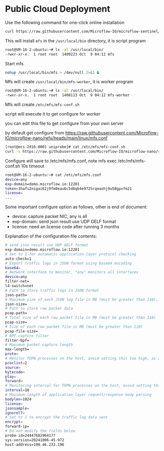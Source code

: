 # Public Cloud Deployment

Use the following command for one-click online installation

```bash
curl https://raw.githubusercontent.com/Microflow-IO/microflow-sentinel/refs/heads/main/mfs-install.sh | bash -x
```

This will install `mfs` in the `/usr/local/bin` directory, it is script program

```bash
root@VM-16-2-ubuntu:~# ls -al /usr/local/bin/
-rwxr-xr-x.  1 root root  1409223 Oct  9 04:12 mfs
```

Start mfs

```bash
nohup /usr/local/bin/mfs > /dev/null 2>&1 &
```

Mfs will create `/usr/local/bin/mfs-worker`, it is worker program

```bash
root@VM-16-2-ubuntu:~# ls -al /usr/local/bin/
-rwxr-xr-x.  1 root root  1408113 Oct  9 04:12 mfs-worker
```

Mfs will create `/etc/mfs/mfs-conf.sh`

script will execute it to get configure for worker

you can edit this file to get configure from your own server

by default get configure from https://raw.githubusercontent.com/Microflow-IO/microflow-nano/refs/heads/main/linux/mfs.conf

```bash
[root@ecs-2d16-0001 uniprobe]# cat /etc/mfs/mfs-conf.sh 
curl -s https://raw.githubusercontent.com/Microflow-IO/microflow-nano/refs/heads/main/linux/mfs.conf
```

Configure will save to /etc/mfs/mfs.conf, note mfs exec /etc/mfs/mfs-conf.sh 10s timeout

```bash
root@VM-16-2-ubuntu:~# cat /etc/mfs/mfs.conf 
device=any
exp-domain=demo.microflow.io:12201
token=1hafs2nigai62j9fm8eau6c5d6qb4e9725rqeaohj9u58gpvfm21
license=
...
```

Some important configure option as follows, other is end of document:

- device:  capture packet NIC, any is all
- exp-domain:  send json result use UDP GELF format
- license:  need an license code after running 3 months

Explanation of the configuration file contents:

```bash
# send json result use UDP GELF format
exp-domain=demo.microflow.io:12201
# Set to 1 for automatic application-layer protocol checking
auto-check=1
# Export traffic logs in JSON format using base64 encoding
base64=
# Network interface to monitor, "any" monitors all interfaces
device=any
filter-net=
l4-switch=net
# Path to store traffic logs in JSON format
json-path=
# Maximum size of each JSON log file in MB (must be greater than 110), fixed at 50MB per file
json-size=
# Path to store raw packet data
pcap-path=
# Total size of each raw packet file in MB (must be greater than 110)
pcap-size=
# Size of each raw packet file in MB (must be greater than 110)
pcap-file-size=
# BPF capture filter
filter-bpf=
# Maximum packet capture length
max-length=
proto=
# Monitor TOPN processes on the host, avoid setting this too high, as each process sends data once per minute
proclist=2
source=
bytecode=
play=
forward=
# Monitoring interval for TOPN processes on the host, avoid setting this too high
interval=10
# Maximum length of application-layer request/response body parsing
bodylen=1024
license=
jsonsample=
ignorel7=
# Set to 1 to encrypt the traffic log data sent
encrypt=
forward-ip=
# Do not modify the fields below
probe-id=24447682964177
sys-version=20241006-45-972
host-address=198.46.233.196
```

